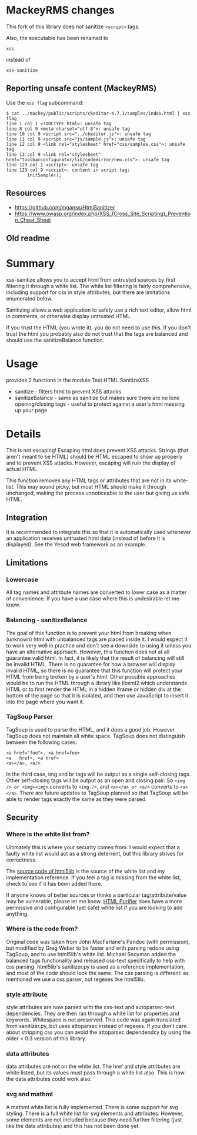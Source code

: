 # MackeyRMS changes

This fork of this library does not sanitize `<script>` tags.

Also, the executable has been renamed to 

    xss

instead of 

    xss-sanitize


## Reporting unsafe content (MackeyRMS)


Use the `xss flag` subcommand:

```
$ cat ../mackey/public/scripts/ckeditor-4.7.1/samples/index.html | xss flag
line 1 col 1 <!DOCTYPE html>: unsafe tag
line 8 col 9 <meta charset="utf-8">: unsafe tag
line 10 col 9 <script src="../ckeditor.js">: unsafe tag
line 11 col 9 <script src="js/sample.js">: unsafe tag
line 12 col 9 <link rel="stylesheet" href="css/samples.css">: unsafe tag
line 13 col 9 <link rel="stylesheet" href="toolbarconfigurator/lib/codemirror/neo.css">: unsafe tag
line 123 col 1 <script>: unsafe tag
line 123 col 9 <script>: content in script tag:
        initSample();

```

## Resources

* https://github.com/mganss/HtmlSanitizer
* https://www.owasp.org/index.php/XSS_(Cross_Site_Scripting)_Prevention_Cheat_Sheet


## Old readme

# Summary

xss-sanitize allows you to accept html from untrusted sources by first filtering it through a white list.
The white list filtering is fairly comprehensive, including support for css in style attributes, but there are limitations enumerated below.

Sanitizing allows a web application to safely use a rich text editor, allow html in comments, or otherwise display untrusted HTML.

If you trust the HTML (you wrote it), you do not need to use this.
If you don't trust the html you probably also do not trust that the tags are balanced and should use the sanitizeBalance function.

# Usage

provides 2 functions in the module Text.HTML.SanitizeXSS

* sanitize - filters html to prevent XSS attacks.
* sanitizeBalance - same as sanitize but makes sure there are no lone opening/closing tags - useful to protect against a user's html messing up your page


# Details

This is not escaping! Escaping html does prevent XSS attacks. Strings (that aren't meant to be HTML) should be HTML escaped to show up properly and to prevent XSS attacks. However, escaping will ruin the display of actual HTML.

This function removes any HTML tags or attributes that are not in its white-list. This may sound picky, but most HTML should make it through unchanged, making the process unnoticeable to the user but giving us safe HTML. 


## Integration

It is recommended to integrate this so that it is automatically used whenever an application receives untrusted html data (instead of before it is displayed). See the Yesod web framework as an example.


## Limitations

### Lowercase

All tag names and attribute names are converted to lower case as a matter of convenience. If you have a use case where this is undesirable let me know.

### Balancing - sanitizeBalance

The goal of this function is to prevent your html from breaking when (unknown) html with unbalanced tags are placed inside it. I would expect it to work very well in practice and don't see a downside to using it unless you have an alternative approach. However, this function does not at all guarantee valid html. In fact, it is likely that the result of balancing will still be invalid HTML. There is no guarantee for how a browser will display invalid HTML, so there is no guarantee that this function will protect your HTML from being broken by a user's html. Other possible approaches would be to run the HTML through a library like libxml2 which understands HTML or to first render the HTML in a hidden iframe or hidden div at the bottom of the page so that it is isolated, and then use JavaScript to insert it into the page where you want it.

### TagSoup Parser

TagSoup is used to parse the HTML, and it does a good job. However TagSoup does not maintain all white space. TagSoup does not distinguish between the following cases:

    <a href="foo">, <a href=foo>
    <a   href>, <a href>
    <a></a>, <a/>

In the third case, img and br tags will be output as a single self-closing tags. Other self-closing tags will be output as an open and closing pair. So `<img /> or <img><img>` converts to `<img />`, and `<a></a> or <a/>` converts to `<a></a>`.  There are future updates to TagSoup planned so that TagSoup will be able to render tags exactly the same as they were parsed.


## Security

### Where is the white list from?

Ultimately this is where your security comes from. I would expect that a faulty white list would act as a strong deterrent, but this library strives for correctness.

The [source code of html5lib](https://github.com/html5lib/html5lib-python/blob/master/html5lib/sanitizer.py) is the source of the white list and my implementation reference. If you feel a tag is missing from the white list, check to see if it has been added there.

If anyone knows of better sources or thinks a particular tag/attribute/value may be vulnerable, please let me know.
[HTML Purifier](http://htmlpurifier.org/live/smoketests/printDefinition.php) does have a more permissive and configurable (yet safe) white list if you are looking to add anything.

### Where is the code from?

Original code was taken from John MacFarlane's Pandoc (with permission), but modified by Greg Weber to be faster and with parsing redone using TagSoup, and to use html5lib's white list.
Michael Snoyman added the balanced tags functionality and released css-text specifically to help with css parsing.
html5lib's sanitizer.py is used as a reference implementation, and most of the code should look the same. The css parsing is different: as mentioned we use a css parser, not regexes like html5lib.

### style attribute

style attributes are now parsed with the css-text and autoparsec-text dependencies. They are then ran through a white list for properties and keywords. Whitespace is not preserved. This code was again translated from sanitizer.py, but uses attoparsec instead of regexes. If you don't care about stripping css you can avoid the attoparsec dependendcy by using the older < 0.3 version of this library.

### data attributes

data attributes are not on the white list.
The href and style attributes are white listed, but its values must pass through a white list also. This is how the data attributes could work also.

### svg and mathml

A mathml white list is fully implemented. There is some support for svg styling. 
There is a full white list for svg elements and attributes. However, some elements are not included because they need further filtering (just like the data attributes) and this has not been done yet.
